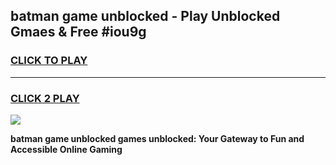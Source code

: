
## batman game unblocked - Play Unblocked Gmaes & Free #iou9g
<h3>
<a href="https://premium.freeplayer.one?title=batman_game_unblocked&ref=01M">CLICK TO PLAY</a></h3>
<hr>

<h3>
<a href="https://premium.freeplayer.one?title=batman_game_unblocked&ref=01M">CLICK 2 PLAY</a>
  
</h3>

<a href="https://premium.freeplayer.one?title=batman_game_unblocked&ref=01M"><img src="https://clearcache.store/games.png"></a>


**batman game unblocked games unblocked: Your Gateway to Fun and Accessible Online Gaming**
